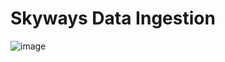 # Skyways Data Ingestion
![image](https://github.com/user-attachments/assets/c52a5e8a-72f2-488b-9ead-7e36223e6d61)

